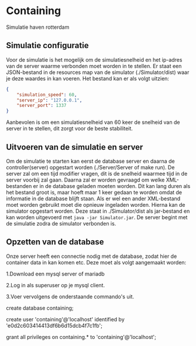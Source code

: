 # Containing
Simulatie haven rotterdam

## Simulatie configuratie
Voor de simulatie is het mogelijk om de simulatiesnelheid en het ip-adres van de server waarme verbonden moet worden in te stellen. Er staat een JSON-bestand in de resources map van de simulator (./Simulator/dist) waar je deze waardes in kan voeren. Het bestand kan er als volgt uitzien:

```json
{
    "simulation_speed": 60,
    "server_ip": "127.0.0.1",
    "server_port": 1337
}
```

Aanbevolen is om een simulatiesnelheid van 60 keer de snelheid van de server in te stellen, dit zorgt voor de beste stabiliteit.

## Uitvoeren van de simulatie en server
Om de simulatie te starten kan eerst de database server en daarna de controller(server) opgestart worden (./Server/Server of make run). De server zal om een tijd modifier vragen, dit is de snelheid waarmee tijd in de server voorbij zal gaan. Daarna zal er worden gevraagd om welke XML-bestanden er in de database geladen moeten worden. Dit kan lang duren als het bestand groot is, maar hoeft maar 1 keer gedaan te worden omdat de informatie in de database blijft staan. Als er wel een ander XML-bestand moet worden gebruikt moet die opnieuw ingeladen worden. Hierna kan de simulator opgestart worden. Deze staat in ./Simulator/dist als jar-bestand en kan worden uitgevoerd met `java -jar Simulator.jar`. De server begint met de simulatie zodra de simulator verbonden is.

## Opzetten van de database
Onze server heeft een connectie nodig met de database, zodat hier de container data in kan komen etc.
Deze moet als volgt aangemaakt worden:

1.Download een mysql server of mariadb

2.Log in als superuser op je mysql client.

3.Voer vervolgens de onderstaande commando's uit.

create database containing;

create user 'containing'@'localhost' identified by 'e0d2c603414413df6b6d15dcb4f7c1fb';

grant all privileges on containing.* to 'containing'@'localhost';
